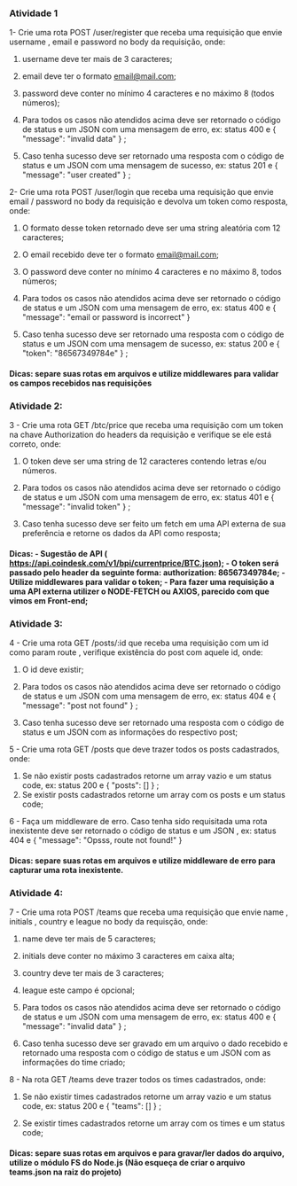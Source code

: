 ### Atividade 1
1- Crie uma rota POST /user/register que receba uma requisição que envie username , email e password no body da requisição, onde:
1. username deve ter mais de 3 caracteres;

2. email deve ter o formato email@mail.com;

3. password deve conter no mínimo 4 caracteres e no máximo 8 (todos números);

4. Para todos os casos não atendidos acima deve ser retornado o código de status e um JSON com uma mensagem de erro, ex: status 400 e { "message": "invalid data" } ;

5. Caso tenha sucesso deve ser retornado uma resposta com o código de status e um JSON com uma mensagem de sucesso, ex: status 201 e { "message": "user created" } ;

2- Crie uma rota POST /user/login que receba uma requisição que envie email / password no body da requisição e devolva um token como resposta, onde:
1. O formato desse token retornado deve ser uma string aleatória com 12 caracteres;

2. O email recebido deve ter o formato email@mail.com;

3. O password deve conter no mínimo 4 caracteres e no máximo 8, todos números;

4. Para todos os casos não atendidos acima deve ser retornado o código de status e um JSON com uma mensagem de erro, ex: status 400 e { "message": "email or password is incorrect" }

5. Caso tenha sucesso deve ser retornado uma resposta com o código de status e um JSON com uma mensagem de sucesso, ex: status 200 e { "token": "86567349784e" } ;
#### Dicas: separe suas rotas em arquivos e utilize middlewares para validar os campos recebidos nas requisições


### Atividade 2:

3 - Crie uma rota GET /btc/price que receba uma requisição com um token na chave Authorization do headers da requisição e verifique se ele está correto, onde:

1. O token deve ser uma string de 12 caracteres contendo letras e/ou números.

2. Para todos os casos não atendidos acima deve ser retornado o código de status e um JSON com uma mensagem de erro, ex: status 401 e { "message": "invalid token" } ;

3. Caso tenha sucesso deve ser feito um fetch em uma API externa de sua preferência e retorne os dados da API como resposta;

#### Dicas: - Sugestão de API ( https://api.coindesk.com/v1/bpi/currentprice/BTC.json); - O token será passado pelo header da seguinte forma: authorization: 86567349784e; - Utilize middlewares para validar o token; - Para fazer uma requisição a uma API externa utilizer o NODE-FETCH ou AXIOS, parecido com que vimos em Front-end;


### Atividade 3:
4 - Crie uma rota GET /posts/:id que receba uma requisição com um id como param route , verifique existência do post com aquele id, onde:

1. O id deve existir;

2. Para todos os casos não atendidos acima deve ser retornado o código de status e um JSON com uma mensagem de erro, ex: status 404 e { "message": "post not found" } ;

3. Caso tenha sucesso deve ser retornado uma resposta com o código de status e um JSON com as informações do respectivo post;

5 - Crie uma rota GET /posts que deve trazer todos os posts cadastrados, onde:

1. Se não existir posts cadastrados retorne um array vazio e um status code, ex: status 200 e { "posts": [] } ;
2. Se existir posts cadastrados retorne um array com os posts e um status code;

6 - Faça um middleware de erro. Caso tenha sido requisitada uma rota inexistente deve ser retornado o código de status e um JSON , ex: status 404 e { "message": "Opsss, route not found!" }
#### Dicas: separe suas rotas em arquivos e utilize middleware de erro para capturar uma rota inexistente.

### Atividade 4:
7 - Crie uma rota POST /teams que receba uma requisição que envie name , initials , country e league no body da requisção, onde:

1. name deve ter mais de 5 caracteres;

2. initials deve conter no máximo 3 caracteres em caixa alta;

3. country deve ter mais de 3 caracteres;

4. league este campo é opcional;

5. Para todos os casos não atendidos acima deve ser retornado o código de status e um JSON com uma mensagem de erro, ex: status 400 e { "message": "invalid data" } ;

6. Caso tenha sucesso deve ser gravado em um arquivo o dado recebido e retornado uma resposta com o código de status e um JSON com as informações do time criado;

8 - Na rota GET /teams deve trazer todos os times cadastrados, onde:

1. Se não existir times cadastrados retorne um array vazio e um status code, ex: status 200 e { "teams": [] } ;

2. Se existir times cadastrados retorne um array com os times e um status code;

#### Dicas: separe suas rotas em arquivos e para gravar/ler dados do arquivo, utilize o módulo FS do Node.js (Não esqueça de criar o arquivo teams.json na raiz do projeto)